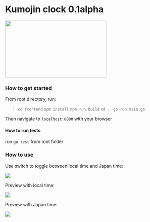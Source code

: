 # Kumojin clock 0.1alpha

<img src="https://i.imgur.com/Slp1hkL.gif" width="320" height="180">

### How to get started

From root directory, run:
> `cd frontend`
`npm install`
`npm run build`
`cd ..`
`go run main.go`

Then navigate to `localhost:8080` with your browser

####  How to run tests ####

run `go test` from root folder

### How to use

Use switch to toggle between local time and Japan time:

<img src="https://i.imgur.com/JM1wCgJ.jpg">

Preview with local time:

<img src="https://i.imgur.com/zuXqxJt.jpg">

Preview with Japan time:

<img src="https://i.imgur.com/KcvtaIR.jpg">